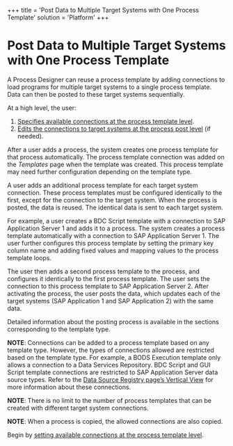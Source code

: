 +++
title = 'Post Data to Multiple Target Systems with One Process Template'
solution = 'Platform'
+++

# Post Data to Multiple Target Systems with One Process Template

A Process Designer can reuse a process template by adding connections to
load programs for multiple target systems to a single process template.
Data can then be posted to these target systems sequentially.

At a high level, the user:

1.  [Specifies available connections at the process template
    level](Set_Connections_at_the_Process_Template_Level).
2.  [Edits the connections to target systems at the process post
    level](Edit_Connections_to_Target_Systems_at_the_Process_Post_Level)
    (if needed).

After a user adds a process, the system creates one process template for
that process automatically. The process template connection was added on
the <span style="font-style: italic;">Templates</span> page when the
template was created. This process template may need further
configuration depending on the template type.

A user adds an additional process template for each target system
connection. These process templates must be configured identically to
the first, except for the connection to the target system. When the
process is posted, the data is reused. The identical data is sent to
each target system.

For example, a user creates a BDC Script template with a connection to
SAP Application Server 1 and adds it to a process. The system creates a
process template automatically with a connection to SAP Application
Server 1. The user further configures this process template by setting
the primary key column name and adding fixed values and mapping values
to the process template loops.

The user then adds a second process template to the process, and
configures it identically to the first process template. The user sets
the connection to this process template to SAP Application Server 2.
After activating the process, the user posts the data, which updates
each of the target systems (SAP Application 1 and SAP Application 2)
with the same data.

Detailed information about the posting process is available in the
sections corresponding to the template type.

<span style="font-weight: bold;">NOTE</span>: Connections can be added
to a process template based on any template type. However, the types of
connections allowed are restricted based on the template type. For
example, a BODS Execution template only allows a connection to a Data
Services Repository. BDC Script and GUI Script template connections are
restricted to SAP Application Server data source types. Refer to the
[Data Source Registry page’s Vertical
View](../../Common/Page_Desc/Data_Source_Registry_H#Data_Source_Registry_V)
for more information about these connections.

<span style="font-weight: bold;">NOTE</span>: There is no limit to the
number of process templates that can be created with different target
system connections.

<span style="font-weight: bold;">NOTE</span>: When a process is copied,
the allowed connections are also copied.

Begin by [setting available connections at the process template
level](Set_Connections_at_the_Process_Template_Level).
